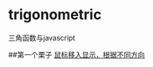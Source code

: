 # trigonometric
三角函数与javascript

##第一个栗子
[鼠标移入显示，根据不同方向](https://jiayisheji.github.io/trigonometric/video/index.html)
